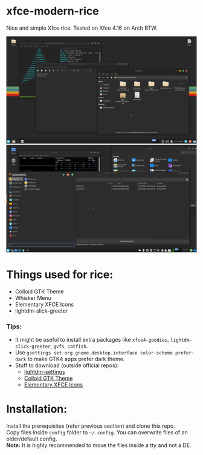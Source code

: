 # xfce-modern-rice
Nice and simple Xfce rice.
Tested on Xfce 4.16 on Arch BTW.

![Example Screenshot](https://github.com/HAMM3REXTREME/xfce-modern-rice/raw/main/screenshot-1.png)
![Another Screenshot](https://github.com/HAMM3REXTREME/xfce-modern-rice/raw/main/screenshot-2.png)

# Things used for rice:
- Colloid GTK Theme
- Whisker Menu
- Elementary XFCE Icons
- lightdm-slick-greeter

### Tips:
- It might be useful to install extra packages like `xfce4-goodies`, `lightdm-slick-greeter`, `gvfs`, `catfish`.
- Use `gsettings set org.gnome.desktop.interface color-scheme prefer-dark` to make GTK4 apps prefer dark theme.
- Stuff to download (outside official repos):
    - [lightdm-settings](https://aur.archlinux.org/packages/lightdm-settings)
    - [Colloid GTK Theme](https://github.com/vinceliuice/Colloid-gtk-theme)
    - [Elementary XFCE Icons](https://github.com/shimmerproject/elementary-xfce)

# Installation:
Install the prerequisites (refer previous section) and clone this repo.  
Copy files inside `config` folder to `~/.config`.
You can overwrite files of an older/default config.  
**Note:** It is highly recommended to move the files inside a tty and not a DE.  

